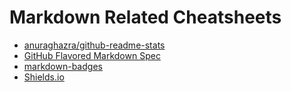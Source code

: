 # Markdown Related Cheatsheets

- [anuraghazra/github-readme-stats](https://github.com/anuraghazra/github-readme-stats)
- [GitHub Flavored Markdown Spec](https://github.github.com/gfm/#container-blocks)
- [markdown-badges](https://ileriayo.github.io/markdown-badges/)
- [Shields.io](https://img.shields.io/)
